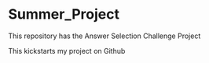 # Summer_Project
This repository has the Answer Selection Challenge Project

This kickstarts my project on Github
